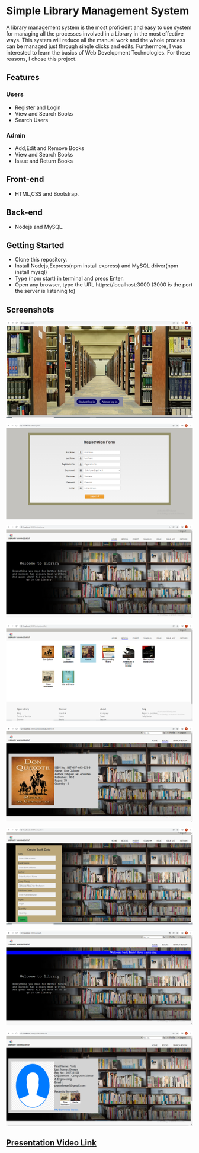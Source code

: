 # Simple Library Management System

A library management system is the most proficient and easy to use system for managing all the processes involved in a Library in the most effective ways. This system will reduce all the manual work and the whole process can be managed just through single clicks and edits. Furthermore, I was interested to learn the basics of Web Development Technologies. For these reasons, I chose this project.

## Features

### Users
- Register and Login
- View and Search Books
- Search Users

### Admin
- Add,Edit and Remove Books
- View and Search Books
- Issue and Return Books

## Front-end
- HTML,CSS and Bootstrap.

## Back-end
- Nodejs and MySQL.

## Getting Started
- Clone this repository.
- Install Nodejs,Express(npm install express) and MySQL driver(npm install mysql)
- Type (npm start) in terminal and press Enter.
- Open any browser, type the URL https://localhost:3000 (3000 is the port the server is listening to)

## Screenshots

![](Screenshots/Initialpage.PNG)

![](Screenshots/Registerform.PNG)

![](Screenshots/adminhome.PNG)

![](Screenshots/booklist.PNG)

![](Screenshots/bookdetails.PNG)

![](Screenshots/insertbookform.PNG)

![](Screenshots/userhome.PNG)

![](Screenshots/userprofile.PNG)


## [Presentation Video Link](https://drive.google.com/file/d/1HPZeB2-k_MysmoCs6YbSh2d6iunC69ic/view?usp=sharing)

